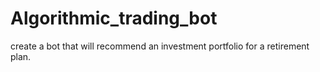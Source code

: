 # Algorithmic_trading_bot
create a bot that will recommend an investment portfolio for a retirement plan.
